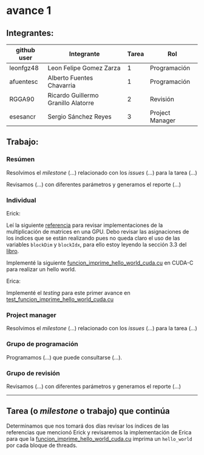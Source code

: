 # avance 1

## Integrantes:

| github user  | Integrante                |Tarea | Rol             |
|--------------|---------------------------|------|-----------------|
| leonfgz48    |Leon Felipe Gomez Zarza    |  1   | Programación    |
| afuentesc    |Alberto Fuentes Chavarria  |  1   | Programación    |
| RGGA90       |Ricardo Guillermo Granillo Alatorre |  2   | Revisión |
| esesancr     |Sergio Sánchez Reyes       |  3   | Project Manager |

## Trabajo: 

### Resúmen

Resolvimos el *milestone* (...) relacionado con los *issues* (...) para la tarea (...)

Revisamos (...) con diferentes parámetros y generamos el reporte (...)


### Individual

Erick: 

Leí la siguiente [referencia](http://docs.nvidia.com/cuda/cuda-c-programming-guide/#axzz4cvQxAHMZ) para revisar implementaciones de la multiplicación de matrices en una GPU. Debo revisar las asignaciones de los índices que se están realizando pues no queda claro el uso de las variables `blockDim` y `blockIdx`, para ello estoy leyendo la sección 3.3 del [libro](http://www.hds.bme.hu/~fhegedus/C++/programming_massively_parallel_processors.pdf).

Implementé la siguiente [funcion_imprime_hello_world_cuda.cu](src/funcion_imprime_hello_world_cuda.cu) en CUDA-C para realizar un hello world.

Erica:

Implementé el *testing* para este primer avance en [test_funcion_imprime_hello_world_cuda.cu](src/test/test_funcion_imprime_hello_world_cuda.cu)

### Project manager

Resolvimos el *milestone* (...) relacionado con los *issues* (...) para la tarea (...)

### Grupo de programación

Programamos (...) que puede consultarse (...).

### Grupo de revisión

Revisamos (...) con diferentes parámetros y generamos el reporte (...)


---

## Tarea (o *milestone* o trabajo) que continúa

Determinamos que nos tomará dos días revisar los índices de las referencias que mencionó Erick y revisaremos la implementación de Erica para que la [funcion_imprime_hello_world_cuda.cu](src/funcion_imprime_hello_world_cuda.cu) imprima un `hello_world` por cada bloque de threads.
